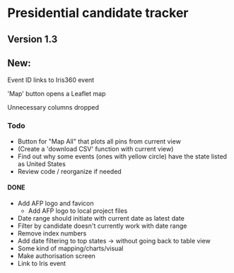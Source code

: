 # Presidential candidate tracker

## Version 1.3

## New:

Event ID links to Iris360 event

'Map' button opens a Leaflet map

Unnecessary columns dropped

### Todo
* Button for "Map All" that plots all pins from current view
* (Create a 'download CSV' function with current view)
* Find out why some events (ones with yellow circle) have the state listed as United States
* Review code / reorganize if needed

#### DONE
* Add AFP logo and favicon
    * Add AFP logo to local project files
* Date range should initiate with current date as latest date
* Filter by candidate doesn't currently work with date range
* Remove index numbers
* Add date filtering to top states -> without going back to table view
* Some kind of mapping/charts/visual
* Make authorisation screen
* Link to Iris event
